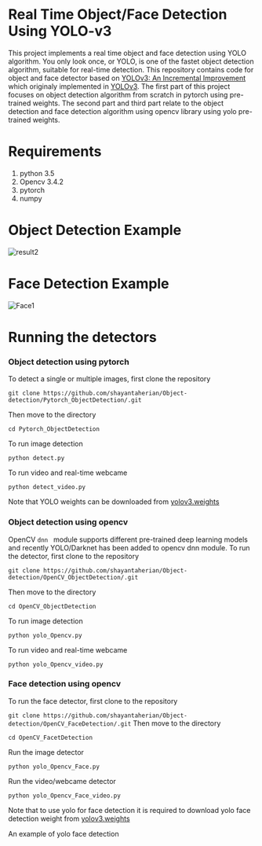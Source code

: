# Real Time Object/Face Detection Using YOLO-v3 
This project implements a real time object and face detection using YOLO algorithm. You only look once, or YOLO, is one of the fastet object detection algorithm, suitable for real-time detection. This repository contains code for object and face detector based on [YOLOv3: An Incremental Improvement](https://pjreddie.com/media/files/papers/YOLOv3.pdf) which originaly implemented in [YOLOv3](https://github.com/pjreddie/darknet). The first part of this project focuses on object detection algorithm from scratch in pytorch using pre-trained weights. The second part and third part relate to the object detection and face detection algorithm using opencv library using yolo pre-trained weights.
# Requirements
1. python 3.5
2. Opencv 3.4.2
3. pytorch
4. numpy
# Object Detection Example 
![result2](https://user-images.githubusercontent.com/51369142/85570975-b1bca280-b62b-11ea-889d-8e5a406ce775.jpg)
# Face Detection Example 
![Face1](https://user-images.githubusercontent.com/51369142/85573505-ddd92300-b62d-11ea-8597-ace58f6fb7cc.jpg)
# Running the detectors
### Object detection using pytorch
To detect a single or multiple images, first clone the repository 

`
git clone https://github.com/shayantaherian/Object-detection/Pytorch_ObjectDetection/.git
`

Then move to the directory


`
cd Pytorch_ObjectDetection
`

To run image detection

`
python detect.py
`

To run video and real-time webcame

`
python detect_video.py
`

Note that YOLO weights can be downloaded from [yolov3.weights](https://pjreddie.com/darknet/yolo/)

### Object detection using opencv
OpenCV `dnn ` module supports different pre-trained deep learning models and recently YOLO/Darknet has been added to opencv dnn module. To run the detector, first clone to the repository

`
git clone https://github.com/shayantaherian/Object-detection/OpenCV_ObjectDetection/.git
`

Then move to the directory

`
cd OpenCV_ObjectDetection
`

To run image detection

`
python yolo_Opencv.py
`

To run video and real-time webcame

`
python yolo_Opencv_video.py
`
### Face detection using opencv
To run the face detector, first clone to the repository

`
git clone https://github.com/shayantaherian/Object-detection/OpenCV_FaceDetection/.git
`
Then move to the directory 

`
cd OpenCV_FacetDetection
`

Run the image detector

`
python yolo_Opencv_Face.py
`

Run the video/webcame detector

`
python yolo_Opencv_Face_video.py
`

Note that to use yolo for face detection it is required to download yolo face detection weight from [yolov3.weights](https://drive.google.com/file/d/1xYasjU52whXMLT5MtF7RCPQkV66993oR/view)

An example of yolo face detection
